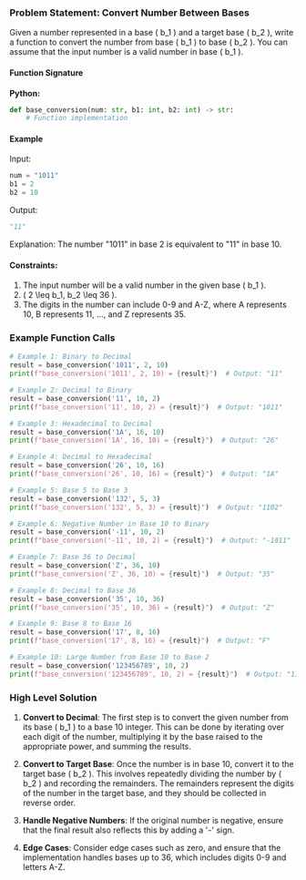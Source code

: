 ### Problem Statement: Convert Number Between Bases

Given a number represented in a base \( b_1 \) and a target base \( b_2 \), write a function to convert the number from base \( b_1 \) to base \( b_2 \). You can assume that the input number is a valid number in base \( b_1 \).

#### Function Signature

**Python:**

```python
def base_conversion(num: str, b1: int, b2: int) -> str:
    # Function implementation
```

#### Example

Input:

```python
num = "1011"
b1 = 2
b2 = 10
```

Output:

```python
"11"
```

Explanation: The number "1011" in base 2 is equivalent to "11" in base 10.

#### Constraints:

1. The input number will be a valid number in the given base \( b_1 \).
2. \( 2 \leq b_1, b_2 \leq 36 \).
3. The digits in the number can include 0-9 and A-Z, where A represents 10, B represents 11, ..., and Z represents 35.

### Example Function Calls

```python
# Example 1: Binary to Decimal
result = base_conversion('1011', 2, 10)
print(f"base_conversion('1011', 2, 10) = {result}")  # Output: "11"

# Example 2: Decimal to Binary
result = base_conversion('11', 10, 2)
print(f"base_conversion('11', 10, 2) = {result}")  # Output: "1011"

# Example 3: Hexadecimal to Decimal
result = base_conversion('1A', 16, 10)
print(f"base_conversion('1A', 16, 10) = {result}")  # Output: "26"

# Example 4: Decimal to Hexadecimal
result = base_conversion('26', 10, 16)
print(f"base_conversion('26', 10, 16) = {result}")  # Output: "1A"

# Example 5: Base 5 to Base 3
result = base_conversion('132', 5, 3)
print(f"base_conversion('132', 5, 3) = {result}")  # Output: "1102"

# Example 6: Negative Number in Base 10 to Binary
result = base_conversion('-11', 10, 2)
print(f"base_conversion('-11', 10, 2) = {result}")  # Output: "-1011"

# Example 7: Base 36 to Decimal
result = base_conversion('Z', 36, 10)
print(f"base_conversion('Z', 36, 10) = {result}")  # Output: "35"

# Example 8: Decimal to Base 36
result = base_conversion('35', 10, 36)
print(f"base_conversion('35', 10, 36) = {result}")  # Output: "Z"

# Example 9: Base 8 to Base 16
result = base_conversion('17', 8, 16)
print(f"base_conversion('17', 8, 16) = {result}")  # Output: "F"

# Example 10: Large Number from Base 10 to Base 2
result = base_conversion('123456789', 10, 2)
print(f"base_conversion('123456789', 10, 2) = {result}")  # Output: "111010110111100110100010101"
```

### High Level Solution

1. **Convert to Decimal**: The first step is to convert the given number from its base \( b_1 \) to a base 10 integer. This can be done by iterating over each digit of the number, multiplying it by the base raised to the appropriate power, and summing the results.

2. **Convert to Target Base**: Once the number is in base 10, convert it to the target base \( b_2 \). This involves repeatedly dividing the number by \( b_2 \) and recording the remainders. The remainders represent the digits of the number in the target base, and they should be collected in reverse order.

3. **Handle Negative Numbers**: If the original number is negative, ensure that the final result also reflects this by adding a '-' sign.

4. **Edge Cases**: Consider edge cases such as zero, and ensure that the implementation handles bases up to 36, which includes digits 0-9 and letters A-Z.

